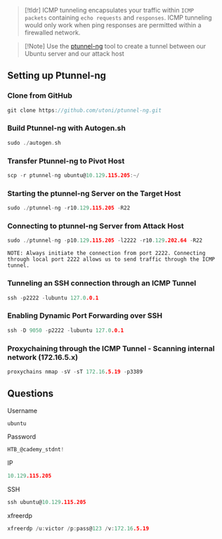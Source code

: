 >[!tldr] ICMP tunneling encapsulates your traffic within `ICMP packets` containing `echo requests` and `responses`. ICMP tunneling would only work when ping responses are permitted within a firewalled network.

>[!Note] Use the [ptunnel-ng](https://github.com/utoni/ptunnel-ng) tool to create a tunnel between our Ubuntu server and our attack host

## Setting up Ptunnel-ng


### Clone from GitHub
```go
git clone https://github.com/utoni/ptunnel-ng.git
```

### Build Ptunnel-ng with Autogen.sh
```go
sudo ./autogen.sh 
```

### Transfer Ptunnel-ng to Pivot Host
```go
scp -r ptunnel-ng ubuntu@10.129.115.205:~/
```

### Starting the ptunnel-ng Server on the Target Host
```go
sudo ./ptunnel-ng -r10.129.115.205 -R22
```

### Connecting to ptunnel-ng Server from Attack Host
```go
sudo ./ptunnel-ng -p10.129.115.205 -l2222 -r10.129.202.64 -R22
```

	NOTE: Always initiate the connection from port 2222. Connecting through local port 2222 allows us to send traffic through the ICMP tunnel.

### Tunneling an SSH connection through an ICMP Tunnel
```go
ssh -p2222 -lubuntu 127.0.0.1
```

### Enabling Dynamic Port Forwarding over SSH
```go
ssh -D 9050 -p2222 -lubuntu 127.0.0.1
```

### Proxychaining through the ICMP Tunnel - Scanning internal network (172.16.5.x)
```go
proxychains nmap -sV -sT 172.16.5.19 -p3389
```

## Questions

Username
```go
ubuntu
```

Password
```go
HTB_@cademy_stdnt!
```

IP
```go
10.129.115.205
```

SSH
```go
ssh ubuntu@10.129.115.205
```

xfreerdp
```go
xfreerdp /u:victor /p:pass@123 /v:172.16.5.19
```

